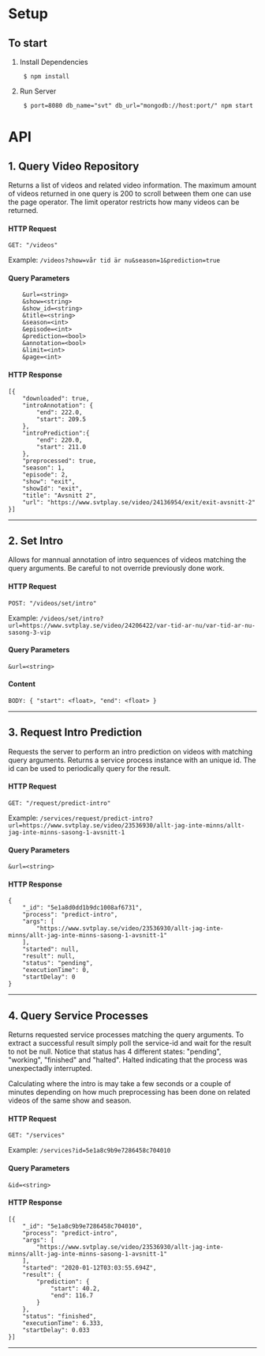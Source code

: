 # Setup

## To start

1) Install Dependencies

        $ npm install 

2) Run Server 

        $ port=8080 db_name="svt" db_url="mongodb://host:port/" npm start 


# API

## 1. Query Video Repository 

Returns a list of videos and related video information. The maximum amount of videos returned in one query is 200 to scroll between them one can use the page operator. The limit operator restricts how many videos can be returned.

#### HTTP Request

    GET: "/videos"

Example: ```/videos?show=vår tid är nu&season=1&prediction=true```

#### Query Parameters

        &url=<string>  
        &show=<string>
        &show_id=<string>
        &title=<string>
        &season=<int>
        &episode=<int>
        &prediction=<bool>
        &annotation=<bool>      
        &limit=<int>
        &page=<int>

#### HTTP Response 

    [{
        "downloaded": true,
        "introAnnotation": {
            "end": 222.0,
            "start": 209.5
        },
        "introPrediction":{
            "end": 220.0,
            "start": 211.0
        },
        "preprocessed": true,
        "season": 1,
        "episode": 2,
        "show": "exit",
        "showId": "exit",
        "title": "Avsnitt 2",
        "url": "https://www.svtplay.se/video/24136954/exit/exit-avsnitt-2"
    }]

---

## 2. Set Intro 

Allows for mannual annotation of intro sequences of videos matching the query arguments. Be careful to not override previously done work. 

#### HTTP Request
    POST: "/videos/set/intro"

Example: ```/videos/set/intro?url=https://www.svtplay.se/video/24206422/var-tid-ar-nu/var-tid-ar-nu-sasong-3-vip```

#### Query Parameters
    &url=<string>  
#### Content
    BODY: { "start": <float>, "end": <float> }

---
## 3. Request Intro Prediction 

Requests the server to perform an intro prediction on videos with matching query arguments. Returns a service process instance with an unique id. The id can be used to periodically query for the result.

#### HTTP Request
    GET: "/request/predict-intro"
    
Example: ```/services/request/predict-intro?url=https://www.svtplay.se/video/23536930/allt-jag-inte-minns/allt-jag-inte-minns-sasong-1-avsnitt-1```

#### Query Parameters
    &url=<string>  

#### HTTP Response 

    {
        "_id": "5e1a8d0dd1b9dc1008af6731",
        "process": "predict-intro",
        "args": [
            "https://www.svtplay.se/video/23536930/allt-jag-inte-minns/allt-jag-inte-minns-sasong-1-avsnitt-1"
        ],
        "started": null,
        "result": null,
        "status": "pending",
        "executionTime": 0,
        "startDelay": 0
    }

---
## 4. Query Service Processes 

Returns requested service processes matching the query arguments. To extract a successful result simply poll the service-id and wait for the result to not be null. Notice that status has 4 different states: "pending", "working", "finished" and "halted". Halted indicating that the process was unexpectadly interrupted. 

Calculating where the intro is may take a few seconds or a couple of minutes depending on how much preprocessing has been done on related videos of the same show and season.

#### HTTP Request
    GET: "/services"
    
Example: ```/services?id=5e1a8c9b9e7286458c704010```

#### Query Parameters
    &id=<string>  

#### HTTP Response 

    [{
        "_id": "5e1a8c9b9e7286458c704010",
        "process": "predict-intro",
        "args": [
            "https://www.svtplay.se/video/23536930/allt-jag-inte-minns/allt-jag-inte-minns-sasong-1-avsnitt-1"
        ],
        "started": "2020-01-12T03:03:55.694Z",
        "result": {
            "prediction": {
                "start": 40.2,
                "end": 116.7
            }
        },
        "status": "finished",
        "executionTime": 6.333,
        "startDelay": 0.033
    }]

---

